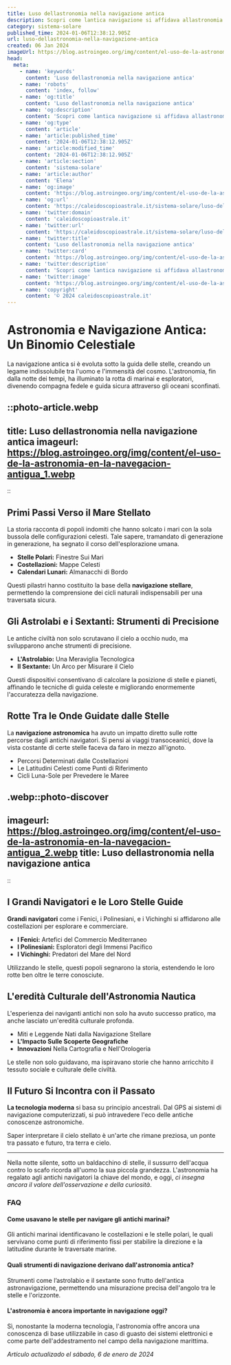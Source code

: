 ```yaml
---
title: Luso dellastronomia nella navigazione antica
description: Scopri come lantica navigazione si affidava allastronomia. Tecniche e stelle guide per viaggi senza confini. Esplora il cielo degli antenati.
category: sistema-solare
published_time: 2024-01-06T12:38:12.905Z
url: luso-dellastronomia-nella-navigazione-antica
created: 06 Jan 2024
imageUrl: https://blog.astroingeo.org/img/content/el-uso-de-la-astronomia-en-la-navegacion-antigua_1.webp
head:
  meta:
    - name: 'keywords'
      content: 'Luso dellastronomia nella navigazione antica'
    - name: 'robots'
      content: 'index, follow'
    - name: 'og:title'
      content: 'Luso dellastronomia nella navigazione antica'
    - name: 'og:description'
      content: 'Scopri come lantica navigazione si affidava allastronomia. Tecniche e stelle guide per viaggi senza confini. Esplora il cielo degli antenati.'
    - name: 'og:type'
      content: 'article'
    - name: 'article:published_time'
      content: '2024-01-06T12:38:12.905Z'
    - name: 'article:modified_time'
      content: '2024-01-06T12:38:12.905Z'
    - name: 'article:section'
      content: 'sistema-solare'
    - name: 'article:author'
      content: 'Elena'
    - name: 'og:image'
      content: 'https://blog.astroingeo.org/img/content/el-uso-de-la-astronomia-en-la-navegacion-antigua_1.webp'
    - name: 'og:url'
      content: 'https://caleidoscopioastrale.it/sistema-solare/luso-dellastronomia-nella-navigazione-antica'
    - name: 'twitter:domain'
      content: 'caleidoscopioastrale.it'
    - name: 'twitter:url'
      content: 'https://caleidoscopioastrale.it/sistema-solare/luso-dellastronomia-nella-navigazione-antica'
    - name: 'twitter:title'
      content: 'Luso dellastronomia nella navigazione antica'
    - name: 'twitter:card'
      content: 'https://blog.astroingeo.org/img/content/el-uso-de-la-astronomia-en-la-navegacion-antigua_1.webp'
    - name: 'twitter:description'
      content: 'Scopri come lantica navigazione si affidava allastronomia. Tecniche e stelle guide per viaggi senza confini. Esplora il cielo degli antenati.'
    - name: 'twitter:image'
      content: 'https://blog.astroingeo.org/img/content/el-uso-de-la-astronomia-en-la-navegacion-antigua_1.webp'
    - name: 'copyright'
      content: '© 2024 caleidoscopioastrale.it'
---
```

# **Astronomia e Navigazione Antica: Un Binomio Celestiale**

La navigazione antica si è evoluta sotto la guida delle stelle, creando un legame indissolubile tra l'uomo e l'immensità del cosmo. L'astronomia, fin dalla notte dei tempi, ha illuminato la rotta di marinai e esploratori, divenendo compagna fedele e guida sicura attraverso gli oceani sconfinati.

::photo-article.webp
---
title: Luso dellastronomia nella navigazione antica
imageurl: https://blog.astroingeo.org/img/content/el-uso-de-la-astronomia-en-la-navegacion-antigua_1.webp
---
::

## **Primi Passi Verso il Mare Stellato**

La storia racconta di popoli indomiti che hanno solcato i mari con la sola bussola delle configurazioni celesti. Tale sapere, tramandato di generazione in generazione, ha segnato il corso dell'esplorazione umana.

- **Stelle Polari:** Finestre Sui Mari
- **Costellazioni:** Mappe Celesti
- **Calendari Lunari:** Almanacchi di Bordo

Questi pilastri hanno costituito la base della **navigazione stellare**, permettendo la comprensione dei cicli naturali indispensabili per una traversata sicura.

## **Gli Astrolabi e i Sextanti: Strumenti di Precisione**

Le antiche civiltà non solo scrutavano il cielo a occhio nudo, ma svilupparono anche strumenti di precisione.

- **L'Astrolabio:** Una Meraviglia Tecnologica
- **Il Sextante:** Un Arco per Misurare il Cielo

Questi dispositivi consentivano di calcolare la posizione di stelle e pianeti, affinando le tecniche di guida celeste e migliorando enormemente l'accuratezza della navigazione.

## **Rotte Tra le Onde Guidate dalle Stelle**

La **navigazione astronomica** ha avuto un impatto diretto sulle rotte percorse dagli antichi navigatori. Si pensi ai viaggi transoceanici, dove la vista costante di certe stelle faceva da faro in mezzo all'ignoto.

- Percorsi Determinati dalle Costellazioni
- Le Latitudini Celesti come Punti di Riferimento
- Cicli Luna-Sole per Prevedere le Maree

.webp::photo-discover
---
imageurl: https://blog.astroingeo.org/img/content/el-uso-de-la-astronomia-en-la-navegacion-antigua_2.webp
title: Luso dellastronomia nella navigazione antica
---
::

## **I Grandi Navigatori e le Loro Stelle Guide**

**Grandi navigatori** come i Fenici, i Polinesiani, e i Vichinghi si affidarono alle costellazioni per esplorare e commerciare.

- **I Fenici:** Artefici del Commercio Mediterraneo
- **I Polinesiani:** Esploratori degli Immensi Pacifico
- **I Vichinghi:** Predatori del Mare del Nord

Utilizzando le stelle, questi popoli segnarono la storia, estendendo le loro rotte ben oltre le terre conosciute.

## **L'eredità Culturale dell'Astronomia Nautica**

L'esperienza dei naviganti antichi non solo ha avuto successo pratico, ma anche lasciato un'eredità culturale profonda.

- Miti e Leggende Nati dalla Navigazione Stellare
- **L'Impacto Sulle Scoperte Geografiche**
- **Innovazioni** Nella Cartografia e Nell'Orologeria

Le stelle non solo guidavano, ma ispiravano storie che hanno arricchito il tessuto sociale e culturale delle civiltà.

## **Il Futuro Si Incontra con il Passato**

**La tecnologia moderna** si basa su principio ancestrali. Dal GPS ai sistemi di navigazione computerizzati, si può intravedere l'eco delle antiche conoscenze astronomiche.

Saper interpretare il cielo stellato è un'arte che rimane preziosa, un ponte tra passato e futuro, tra terra e cielo.

---

Nella notte silente, sotto un baldacchino di stelle, il sussurro dell'acqua contro lo scafo ricorda all'uomo la sua piccola grandezza. L'astronomia ha regalato agli antichi navigatori la chiave del mondo, e oggi, *ci insegna ancora il valore dell'osservazione e della curiosità*.

### **FAQ**

#### **Come usavano le stelle per navigare gli antichi marinai?**

Gli antichi marinai identificavano le costellazioni e le stelle polari, le quali servivano come punti di riferimento fissi per stabilire la direzione e la latitudine durante le traversate marine.

#### **Quali strumenti di navigazione derivano dall'astronomia antica?**

Strumenti come l’astrolabio e il sextante sono frutto dell'antica astronavigazione, permettendo una misurazione precisa dell'angolo tra le stelle e l'orizzonte.

#### **L'astronomia è ancora importante in navigazione oggi?**

Sì, nonostante la moderna tecnologia, l'astronomia offre ancora una conoscenza di base utilizzabile in caso di guasto dei sistemi elettronici e come parte dell'addestramento nel campo della navigazione marittima.

_Artículo actualizado el sábado, 6 de enero de 2024_